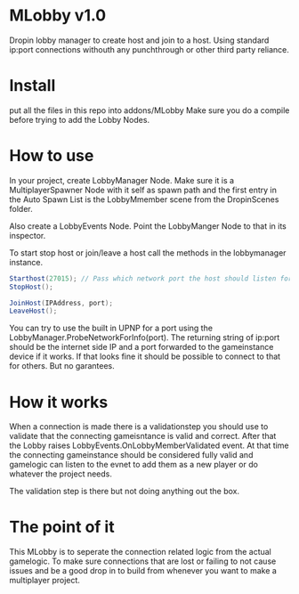 # MLobby v1.0

Dropin lobby manager to create host and join to a host. Using standard ip:port connections withouth any punchthrough or other third party reliance.

# Install
put all the files in this repo into addons/MLobby
Make sure you do a compile before trying to add the Lobby Nodes.

# How to use

In your project, create LobbyManager Node. Make sure it is a MultiplayerSpawner Node with it self as spawn path and the first entry in the Auto Spawn List is the LobbyMmember scene from the DropinScenes folder.

Also create a LobbyEvents Node. Point the LobbyManger Node to that in its inspector.

To start stop host or join/leave a host call the methods in the lobbymanager instance.
```cs
Starthost(27015); // Pass which network port the host should listen for connections on
StopHost();

JoinHost(IPAddress, port);
LeaveHost();
```
You can try to use the built in UPNP for a port using the LobbyManager.ProbeNetworkForInfo(port). The returning string of ip:port should be the internet side IP and a port forwarded to the gameinstance device if it works.
If that looks fine it should be possible to connect to that for others. But no garantees.


# How it works
When a connection is made there is a validationstep you should use to validate that the connecting gameisntance is valid and correct. After that the Lobby raises LobbyEvents.OnLobbyMemberValidated event. At that time the connecting gameinstance should be considered fully valid and gamelogic can listen to the evnet to add them as a new player or do whatever the project needs.

The validation step is there but not doing anything out the box.

# The point of it
This MLobby is to seperate the connection related logic from the actual gamelogic. To make sure connections that are lost or failing to not cause issues and be a good drop in to build from whenever you want to make a multiplayer project.